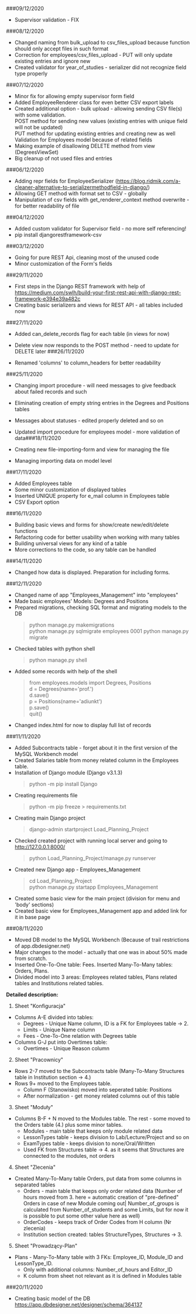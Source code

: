 ###09/12/2020

- Supervisor validation - FIX 

###08/12/2020

- Changed naming from bulk_upload to csv_files_upload because function should only accept files in such format
- Correction for employees/csv_files_upload - PUT will only update existing entries and ignore new
- Created validator for year_of_studies - serializer did not recognize field type properly

###07/12/2020

- Minor fix for allowing empty supervisor form field
- Added EmployeeRenderer class for even better CSV export labels
- Created additional option - bulk upload - allowing sending CSV file(s) with some validation. \
    POST method for sending new values (existing entries with unique field will not be updated) \
    PUT method for updating existing entries and creating new as well \
    Validation for Employees model because of related fields
- Making example of disallowing DELETE method from view (DegreesViewSet)
- Big cleanup of not used files and entries

###06/12/2020

- Adding repr fields for EmployeeSerializer (https://blog.ridmik.com/a-cleaner-alternative-to-serializermethodfield-in-django/)
- Allowing GET method with format set to CSV - globally
- Manipulation of csv fields with get_renderer_context method overwrite - for better readability of file

###04/12/2020

- Added custom validator for Supervisor field - no more self referencing!
- pip install djangorestframework-csv

###03/12/2020

- Going for pure REST Api, cleaning most of the unused code
- Minor customization of the Form's fields

###29/11/2020

- First steps in the Django REST framework with help of https://medium.com/swlh/build-your-first-rest-api-with-django-rest-framework-e394e39a482c
- Creating basic serializers and views for REST API - all tables included now

###27/11/2020

- Added can_delete_records flag for each table (in views for now)
- Delete view now responds to the POST method - need to update for DELETE later ###26/11/2020

- Renamed 'columns' to column_headers for better readability

###25/11/2020

- Changing import procedure - will need messages to give feedback about failed records and such
- Eliminating creation of empty string entries in the Degrees and Positions tables
- Messages about statuses - edited properly deleted and so on
- Updated import procedure for employees model - more validation of data###18/11/2020

- Creating new file-importing-form and view for managing the file
- Managing importing data on model level

###17/11/2020

- Added Employees table
- Some minor customization of displayed tables
- Inserted UNIQUE property for e_mail column in Employees table
- CSV Export option

###16/11/2020

- Building basic views and forms for show/create new/edit/delete functions
- Refactoring code for better usability when working with many tables
- Building universal views for any kind of a table
- More corrections to the code, so any table can be handled 

###14/11/2020

- Changed how data is displayed. Preparation for including forms.

###12/11/2020

- Changed name of app "Employees_Management" into "employees"
- Made basic employees' Models: Degrees and Positions
- Prepared migrations, checking SQL format and migrating models to the DB
    > python manage.py makemigrations\
    python manage.py sqlmigrate employees 0001
    python manage.py migrate
- Checked tables with python shell
    > python manage.py shell
- Added some records with help of the shell
    > from employees.models import Degrees, Positions\
    d = Degrees(name='prof.')\
    d.save()\
    p = Positions(name='adiunkt')\
    p.save()\
    quit()
- Changed index.html for now to display full list of records

###11/11/2020

- Added Subcontracts table - forget about it in the first version of the MySQL Workbench model
- Created Salaries table from money related column in the Employees table.
- Installation of Django module (Django v3.1.3)
    > python -m pip install Django
- Creating requirements file
    > python -m pip freeze > requirements.txt
- Creating main Django project
    > django-admin startproject Load_Planning_Project
- Checked created project with running local server and going to http://127.0.0.1:8000/
    > python Load_Planning_Project/manage.py runserver
- Created new Django app - Employees_Management
    > cd Load_Planning_Project\
    python manage.py startapp Employees_Management
- Created some basic view for the main project (division for menu and 'body' sections)
- Created basic view for Employees_Management app and added link for it in base page

###08/11/2020

- Moved DB model to the MySQL Workbench (Because of trail restrictions of app.dbdesigner.net)
- Major changes to the model - actually that one was in about 50% made from scratch.
- Inserted One-To-One table: Fees. Inserted Many-To-Many tables: Orders, Plans.
- Divided model into 3 areas: Employees related tables, Plans related tables and Institutions related tables.

**Detailed description:**

1. Sheet "Konfiguracja"
 - Columns A-E divided into tables: 
    - Degrees - Unique Name column, ID is a FK for Employees table -> 2.
    - Limits - Unique Name column
    - Fees - One-To-One relation with Degrees table
 - Columns G-J put into Overtimes table:
    - Overtimes - Unique Reason column
    
2. Sheet "Pracownicy"
 - Rows 2-7 moved to the Subcontracts table (Many-To-Many Structures table in Institution section -> 4.)
 - Rows 9+ moved to the Employees table. 
    - Column F (Stanowisko) moved into seperated table: Positions
    - After normalization - get money related columns out of this table

3. Sheet "Moduły"
 - Columns B-F + N moved to the Modules table. The rest - some moved to the Orders table (4.) plus some minor tables.
    - Modules - main table that keeps only module related data
    - LessonTypes table - keeps division to Lab/Lecture/Project and so on
    - ExamTypes table - keeps division to none/Oral/Written
    - Used FK from Structures table -> 4. as it seems that Structures are connected to the modules, not orders

4. Sheet "Zlecenia"
 - Created Many-To-Many table Orders, put data from some columns in separated tables
    - Orders - main table that keeps only order related data 
    (Number of hours moved from 3. here = automatic creation of "pre-defined" Orders in case of new Module coming out| 
    Number_of_groups is calculated from Number_of_students and some Limits, 
    but for now it is possible to put some other value here as well)
    - OrderCodes - keeps track of Order Codes from H column (Nr zlecenia)
    - Institution section created: tables StructureTypes, Structures -> 3.

5. Sheet "Prowadzący-Plan"
 - Plans - Many-To-Many table with 3 FKs: Employee_ID, Module_ID and LessonType_ID.
    - Only with additional columns: Number_of_hours and Editor_ID
    - K column from sheet not relevant as it is defined in Modules table 

###20/11/2020
- Creating basic model of the DB https://app.dbdesigner.net/designer/schema/364137